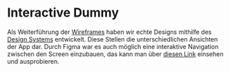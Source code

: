 # Interactive Dummy

Als Weiterführung der [Wireframes](../Milestone%203/Wireframes.md) haben wir echte Designs mithilfe des [Design Systems](./designsystem.md) entwickelt. Diese Stellen die unterschiedlichen Ansichten der App dar. Durch Figma war es auch möglich eine interaktive Navigation zwischen den Screen einzubauen, das kann man über [diesen Link](https://www.figma.com/proto/q6cW6M65LaT5wvVdATfilA/Project-Design?page-id=52%3A3349&node-id=90-1754&node-type=canvas&viewport=-276%2C-224%2C0.83&t=AMzO2f9ZvLJdDASQ-1&scaling=min-zoom&content-scaling=fixed&starting-point-node-id=90%3A1754) einsehen und ausprobieren.
